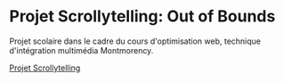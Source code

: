 # Projet Scrollytelling: Out of Bounds

Projet scolaire dans le cadre du cours d'optimisation web, technique d'intégration multimédia Montmorency.

[Projet Scrollytelling](https://tim-montmorency.com/timdoc/582-424MO/projet-scrollytelling/)
